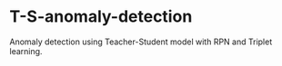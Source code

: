 # T-S-anomaly-detection
Anomaly detection using Teacher-Student model with RPN and Triplet learning.
